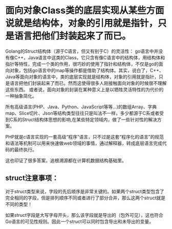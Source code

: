 # 面向对象Class类的底层实现从某些方面说就是结构体，对象的引用就是指针，只是语言把他们封装起来了而已。

Golang的Struct结构体（源于C语言，但又有别于C）的灵活性：
go语言中并没有像C++，Java语言中这类的Class，它只含有像C语言中的结构体，用结构体和指针等特性，完成一个类的作用，很巧妙的使用了指针和结构体，不仅是go的面向对象，包括go语言中的map等操作都是借助了结构体。其实，说白了，C++、Java等面向对象的语言中，类的底层实现就是结构体，对象的引用就是指针，只是语言把他们封装起来了而已。然而这使得很多人刚接触面向对象的时候很不理解这些东西。
或者说，面向对象的封装在某种意义上是以牺牲灵活特性的为代价的一种抽象简化。

所有高级语言(PHP、Java、Python、JavaScript等等...)的数组Array、字典map、Slice切片、Json等结构类型往往只是叫法不一样，多少都源于C系或者受到C系的Struct结构体思想的影响,在某些特定领域内，做了一些针对性的解决方案。

PHP就是c语言实现的一套高级“程序”语言，只不过是这套“程序化的语言”的规范和语法等机制可以用来快速做web领域的事情，通过解释器，转成底层语言完成代码的最终执行。

这也印证了很多答案，追根溯源都在计算机数据结构基础里。


## struct注意事项：

对于struct类型来说，字段的先后顺序是非常关键的。如果两个struct类型包含了完全相同的字段，但是排列顺序不同或者进行了部分合并，那么这两个struct就是不同的类型！

如果struct字段是大写字母开头，那么该字段就是导出的（包外可见），这也符合Go语言的可见性规则。因此一个struct可以同时包含导出和未导出的变量。
